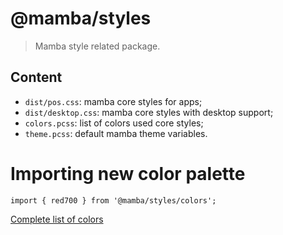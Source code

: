 # @mamba/styles

> Mamba style related package.

## Content

- `dist/pos.css`: mamba core styles for apps;
- `dist/desktop.css`: mamba core styles with desktop support;
- `colors.pcss`: list of colors used core styles;
- `theme.pcss`: default mamba theme variables.

# Importing new color palette

`import { red700 } from '@mamba/styles/colors';`

[Complete list of colors](https://github.com/stone-payments/pos-mamba-sdk/blob/master/packages/configs/postcss/includes/colors.js)
